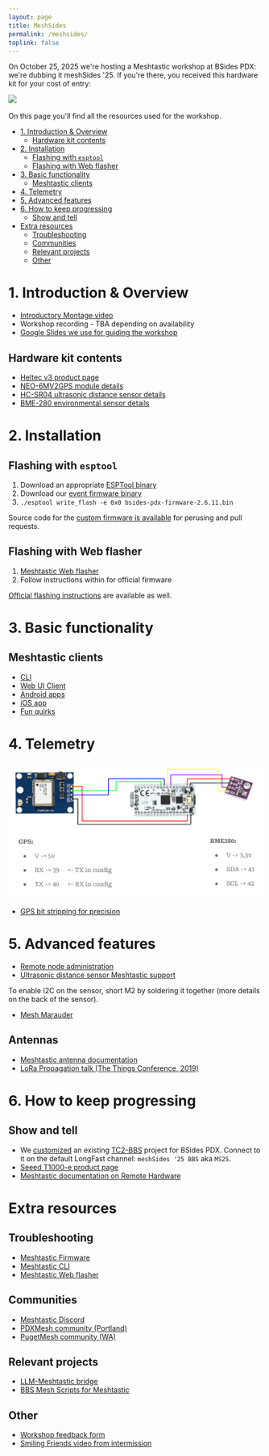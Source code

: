 ```yaml
---
layout: page
title: MeshSides
permalink: /meshsides/
toplink: false
---
```

On October 25, 2025 we're hosting a Meshtastic workshop at BSides PDX: we're dubbing it meshSides '25. If you're there, you received this hardware kit for your cost of entry:

![](assets/meshsides-kit.png)

On this page you'll find all the resources used for the workshop.

<!-- toc -->

- [1. Introduction & Overview](#1-introduction--overview)
    * [Hardware kit contents](#hardware-kit-contents)
- [2. Installation](#2-installation)
    * [Flashing with `esptool`](#flashing-with-esptool)
    * [Flashing with Web flasher](#flashing-with-web-flasher)
- [3. Basic functionality](#3-basic-functionality)
    * [Meshtastic clients](#meshtastic-clients)
- [4. Telemetry](#4-telemetry)
- [5. Advanced features](#5-advanced-features)
- [6. How to keep progressing](#6-how-to-keep-progressing)
    * [Show and tell](#show-and-tell)
- [Extra resources](#extra-resources)
    * [Troubleshooting](#troubleshooting)
    * [Communities](#communities)
    * [Relevant projects](#relevant-projects)
    * [Other](#other)

<!-- tocstop -->

# 1. Introduction & Overview

- [Introductory Montage video](https://www.youtube.com/watch?v=fmEhItNW0Q0)
- Workshop recording - TBA depending on availability
- [Google Slides we use for guiding the workshop](https://docs.google.com/presentation/d/1NV6DDtEID5ZnrtPdnQmO0WdO0rxEEhatJCHDJl_QeSA/edit)

## Hardware kit contents

- [Heltec v3 product page](https://heltec.org/project/wifi-lora-32-v3/)
- [NEO-6MV2GPS module details](https://components101.com/modules/neo-6mv2-gps-module)
- [HC-SR04 ultrasonic distance sensor details](https://projecthub.arduino.cc/Isaac100/getting-started-with-the-hc-sr04-ultrasonic-sensor-7cabe1)
- [BME-280 environmental sensor details](https://randomnerdtutorials.com/bme280-sensor-arduino-pressure-temperature-humidity/)

# 2. Installation

## Flashing with `esptool`

1. Download an appropriate [ESPTool binary](https://github.com/espressif/esptool/releases/tag/v4.10.0)
1. Download our [event firmware binary](https://drive.google.com/drive/folders/1UPdN6XeaiWWb94XXDGoKej2iUTjExevO)
1. `./esptool write_flash -e 0x0 bsides-pdx-firmware-2.6.11.bin`

Source code for the [custom firmware is available](https://github.com/Cool-Consulting-LLC/meshtastic-firmware) for perusing and pull requests.

## Flashing with Web flasher

1. [Meshtastic Web flasher](https://flasher.meshtastic.org/)
1. Follow instructions within for official firmware

[Official flashing instructions](https://meshtastic.org/docs/getting-started/) are available as well.

# 3. Basic functionality

## Meshtastic clients

- [CLI](https://meshtastic.org/docs/software/python/cli/installation/)
- [Web UI Client](https://client.meshtastic.org/)
- [Android apps](https://meshtastic.org/docs/software/android/installation/)
- [iOS app](https://apple.co/3Auysep)
- [Fun quirks](https://github.com/meshtastic/firmware/issues/5079)

# 4. Telemetry

![](assets/meshsides-telemetry-diagram.jpg)

- [GPS bit stripping for precision](https://docs.rs/meshtastic/latest/meshtastic/protobufs/struct.Position.html#structfield.precision_bits)

# 5. Advanced features

- [Remote node administration](https://meshtastic.org/docs/configuration/remote-admin/)
- [Ultrasonic distance sensor Meshtastic support](https://meshtastic.org/docs/configuration/module/telemetry/#:~:text=RCWL9620,Ultrasonic%20Distance%20Sensor)

To enable I2C on the sensor, short M2 by soldering it together (more details on the back of the sensor).

- [Mesh Marauder](https://meshmarauder.net/)

## Antennas

- [Meshtastic antenna documentation](https://meshtastic.org/docs/hardware/antennas/)
- [LoRa Propagation talk (The Things Conference, 2019)](https://www.youtube.com/watch?v=BOc3N3Yl38o)

# 6. How to keep progressing

## Show and tell

- We [customized](https://github.com/Cool-Consulting-LLC/meshsides-bbs) an existing [TC2-BBS](https://github.com/TheCommsChannel/TC2-BBS-mesh/) project for BSides PDX. Connect to it on the default LongFast channel: `meshSides '25 BBS` aka `MS25`.
- [Seeed T1000-e product page](https://www.seeedstudio.com/SenseCAP-Card-Tracker-T1000-E-for-Meshtastic-p-5913.html)
- [Meshtastic documentation on Remote Hardware](https://meshtastic.org/docs/configuration/module/remote-hardware/)

# Extra resources

## Troubleshooting

- [Meshtastic Firmware](https://github.com/meshtastic/firmware)
- [Meshtastic CLI](https://github.com/meshtastic/python)
- [Meshtastic Web flasher](https://github.com/meshtastic/web-flasher)

## Communities

- [Meshtastic Discord](https://discord.com/invite/meshtastic)
- [PDXMesh community (Portland)](https://discord.com/invite/y4R5sHPqaU)
- [PugetMesh community (WA)](https://pugetmesh.org/)

## Relevant projects

- [LLM-Meshtastic bridge](https://github.com/fiquett/llm-meshtastic-bridge)
- [BBS Mesh Scripts for Meshtastic](https://github.com/SpudGunMan/meshing-around)

## Other

- [Workshop feedback form](https://meshsides-feedback.coolconsulting.lol)
- [Smiling Friends video from intermission](https://www.youtube.com/watch?v=KFmLnprKRo0)
